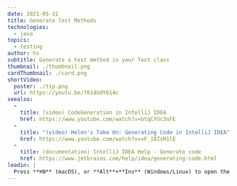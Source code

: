 ```yaml
---
date: 2021-05-31
title: Generate Test Methods
technologies:
  - java
topics:
  - testing
author: hs
subtitle: Generate a test method in your Test class
thumbnail: ./thumbnail.png
cardThumbnail: ./card.png
shortVideo:
  poster: ./tip.png
  url: https://youtu.be/7614UdY614c
seealso:
  - 
    title: (video) CodeGeneration in IntelliJ IDEA
    href: https://www.youtube.com/watch?v=btqCYUc3nFE
  - 
    title: "(video) Helen's Take On: Generating Code in IntelliJ IDEA"
    href: https://www.youtube.com/watch?v=vF_18ZsM1lE
  - 
    title: (documentation) IntelliJ IDEA Help - Generate code
    href: https://www.jetbrains.com/help/idea/generating-code.html
leadin: |
  Press **⌘N** (macOS), or **Alt**+**Ins** (Windows/Linux) to open the _Generate_ menu. The options you get will depend on the testing framework you are using in your project, for example, JUnit 5.
---
```


